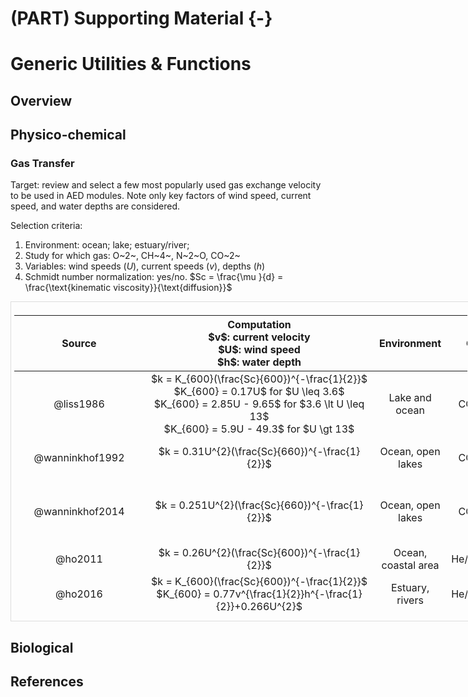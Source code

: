 # (PART)  Supporting Material {-} 

# Generic Utilities & Functions

## Overview


## Physico-chemical

### Gas Transfer

Target: review and select a few most popularly used gas exchange velocity to be used in AED modules. Note only key factors of wind speed, current speed, and water depths are considered. 

Selection criteria:

1. Environment: ocean; lake; estuary/river;
2. Study for which gas: O~2~, CH~4~, N~2~O, CO~2~
3. Variables: wind speeds ($U$), current speeds ($v$), depths ($h$)
4. Schmidt number normalization: yes/no. $Sc = \frac{\mu }{d} = \frac{\text{kinematic viscosity}}{\text{diffusion}}$


<center>
<div style="border: 1px solid #ddd; padding: 5px; overflow-y: scroll; height:500px; overflow-x: scroll; width:725px; "><table class="table table-condensed" style="width: auto !important; margin-left: auto; margin-right: auto;">
 <thead>
  <tr>
   <th style="text-align:center;"> Source </th>
   <th style="text-align:center;"> Computation <br> $v$: current velocity <br> $U$: wind speed <br> $h$: water depth </th>
   <th style="text-align:center;"> Environment </th>
   <th style="text-align:center;"> Gas </th>
   <th style="text-align:center;"> Required Variables </th>
   <th style="text-align:center;"> $Sc$ Normalisation </th>
   <th style="text-align:center;"> Comment </th>
   <th style="text-align:center;"> AED Option Number </th>
  </tr>
 </thead>
<tbody>
  <tr>
   <td style="text-align:center;min-width: 12em; "> @liss1986 </td>
   <td style="text-align:center;min-width: 22em; "> $k = K_{600}(\frac{Sc}{600})^{-\frac{1}{2}}$ <br> $K_{600} = 0.17U$ for $U \leq 3.6$ <br> $K_{600} = 2.85U - 9.65$ for $3.6 \lt U \leq 13$ <br> $K_{600} = 5.9U - 49.3$ for $U \gt 13$ </td>
   <td style="text-align:center;"> Lake and ocean </td>
   <td style="text-align:center;"> CO~2~ </td>
   <td style="text-align:center;"> $U$ </td>
   <td style="text-align:center;"> Yes, 600 </td>
   <td style="text-align:center;min-width: 15em; "> One of the most popular formulas in early stage </td>
   <td style="text-align:center;"> $\Theta_{gas}^{schmidt} = 1$ </td>
  </tr>
  <tr>
   <td style="text-align:center;min-width: 12em; "> @wanninkhof1992 </td>
   <td style="text-align:center;min-width: 22em; "> $k = 0.31U^{2}(\frac{Sc}{660})^{-\frac{1}{2}}$ </td>
   <td style="text-align:center;"> Ocean, open lakes </td>
   <td style="text-align:center;"> CO~2~ </td>
   <td style="text-align:center;"> $U$ </td>
   <td style="text-align:center;"> Yes, 660 </td>
   <td style="text-align:center;min-width: 15em; "> One of the most globally popular formulas for oceans and lakes </td>
   <td style="text-align:center;"> $\Theta_{gas}^{schmidt} = 2$ </td>
  </tr>
  <tr>
   <td style="text-align:center;min-width: 12em; "> @wanninkhof2014 </td>
   <td style="text-align:center;min-width: 22em; "> $k = 0.251U^{2}(\frac{Sc}{660})^{-\frac{1}{2}}$ </td>
   <td style="text-align:center;"> Ocean, open lakes </td>
   <td style="text-align:center;"> CO~2~ </td>
   <td style="text-align:center;"> $U$ </td>
   <td style="text-align:center;"> Yes, 660 </td>
   <td style="text-align:center;min-width: 15em; "> Updated formula of @wanninkhof1992. Note the coefficient of 0.251 is now closer to @ho2011, @ho2016, and @borges2004. </td>
   <td style="text-align:center;"> $\Theta_{gas}^{schmidt} = 3$ </td>
  </tr>
  <tr>
   <td style="text-align:center;min-width: 12em; "> @ho2011 </td>
   <td style="text-align:center;min-width: 22em; "> $k = 0.26U^{2}(\frac{Sc}{600})^{-\frac{1}{2}}$ </td>
   <td style="text-align:center;"> Ocean, coastal area </td>
   <td style="text-align:center;"> He/SF~6~ </td>
   <td style="text-align:center;"> $U$ </td>
   <td style="text-align:center;"> Yes, 600 </td>
   <td style="text-align:center;min-width: 15em; "> Measurement at ocean and coastal area </td>
   <td style="text-align:center;"> $\Theta_{gas}^{schmidt} = 4$ </td>
  </tr>
  <tr>
   <td style="text-align:center;min-width: 12em; "> @ho2016 </td>
   <td style="text-align:center;min-width: 22em; "> $k = K_{600}(\frac{Sc}{600})^{-\frac{1}{2}}$ <br>  $K_{600} = 0.77v^{\frac{1}{2}}h^{-\frac{1}{2}}+0.266U^{2}$ </td>
   <td style="text-align:center;"> Estuary, rivers </td>
   <td style="text-align:center;"> He/SF~6~ </td>
   <td style="text-align:center;"> $v$,$U$,$h$ </td>
   <td style="text-align:center;"> Yes, 600 </td>
   <td style="text-align:center;min-width: 15em; "> Measurement at estuarine environment </td>
   <td style="text-align:center;"> $\Theta_{gas}^{schmidt} = 5$ </td>
  </tr>
  <tr>
   <td style="text-align:center;min-width: 12em; "> @raymond2001 </td>
   <td style="text-align:center;min-width: 22em; "> $k = K_{600}(\frac{Sc}{600})^{-\frac{1}{2}}$ <br> $K_{600} = 1.91exp(0.35U)$ </td>
   <td style="text-align:center;"> Estuary, rivers </td>
   <td style="text-align:center;"> CO~2~ </td>
   <td style="text-align:center;"> $U$ </td>
   <td style="text-align:center;"> Yes, 600 </td>
   <td style="text-align:center;min-width: 15em; "> An equation for estuary/river environment but against only on winds based on extensive review. Note the K value here is much higher than ocean environment in high wind speeds  (e.g. @wanninkhof1992). </td>
   <td style="text-align:center;"> $\Theta_{gas}^{schmidt} = 6$ </td>
  </tr>
  <tr>
   <td style="text-align:center;min-width: 12em; "> @borges2004 </td>
   <td style="text-align:center;min-width: 22em; "> $k = K_{600}(\frac{Sc}{600})^{-\frac{1}{2}}$ <br> $K_{600} = 1.0 + 1.719v^{\frac{1}{2}}h^{\frac{1}{2}}+2.85U$ </td>
   <td style="text-align:center;"> Scheldt Estuary </td>
   <td style="text-align:center;"> CO~2~ </td>
   <td style="text-align:center;"> $v$,$U$,$h$ </td>
   <td style="text-align:center;"> Yes, 600 </td>
   <td style="text-align:center;min-width: 15em; "> A equation for estuary environment from extensive measurement at Scheldt Estuary </td>
   <td style="text-align:center;"> $\Theta_{gas}^{schmidt} = 7$ </td>
  </tr>
  <tr>
   <td style="text-align:center;min-width: 12em; "> @rosentreter2016 </td>
   <td style="text-align:center;min-width: 22em; "> $k = K_{600}(\frac{Sc}{600})^{-\frac{1}{2}}$ <br> $K_{600CO_{2}} = -0.08+0.26v+0.83U+0.59h$ <br> $K_{600CO_{4}} = -1.07+0.36v+0.99U+0.87h$ </td>
   <td style="text-align:center;"> Estuaries </td>
   <td style="text-align:center;"> CO~2~, CH~4~ </td>
   <td style="text-align:center;"> $v$,$U$,$h$ </td>
   <td style="text-align:center;"> Yes, 600 </td>
   <td style="text-align:center;min-width: 15em; "> Equations developed specially for Queensland estuaries </td>
   <td style="text-align:center;"> $\Theta_{gas}^{schmidt} = 8$ </td>
  </tr>
</tbody>
</table></div>
</center>

## Biological

## References


